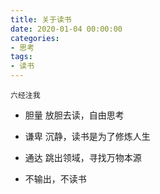 ```yaml
---
title: 关于读书
date: 2020-01-04 00:00:00
categories: 
- 思考
tags:
- 读书
---
```


```
六经注我
```

- 胆量 放胆去读，自由思考

- 谦卑 沉静，读书是为了修炼人生

- 通达 跳出领域，寻找万物本源

- 不输出，不读书